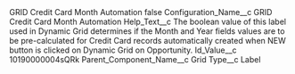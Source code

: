 <?xml version="1.0" encoding="UTF-8"?>
<CustomMetadata xmlns="http://soap.sforce.com/2006/04/metadata" xmlns:xsi="http://www.w3.org/2001/XMLSchema-instance" xmlns:xsd="http://www.w3.org/2001/XMLSchema">
    <label>GRID Credit Card Month Automation</label>
    <protected>false</protected>
    <values>
        <field>Configuration_Name__c</field>
        <value xsi:type="xsd:string">GRID Credit Card Month Automation</value>
    </values>
    <values>
        <field>Help_Text__c</field>
        <value xsi:type="xsd:string">The boolean value of this label used in Dynamic Grid determines if the Month and Year fields values are to be pre-calculated for Credit Card records automatically created when NEW button is clicked on Dynamic Grid on Opportunity.</value>
    </values>
    <values>
        <field>Id_Value__c</field>
        <value xsi:type="xsd:string">10190000004sQRk</value>
    </values>
    <values>
        <field>Parent_Component_Name__c</field>
        <value xsi:type="xsd:string">Grid</value>
    </values>
    <values>
        <field>Type__c</field>
        <value xsi:type="xsd:string">Label</value>
    </values>
</CustomMetadata>
